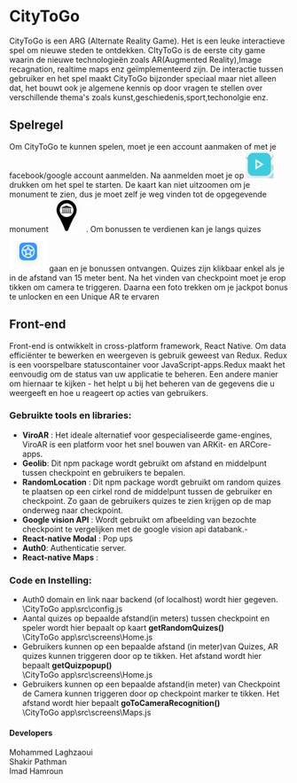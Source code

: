 # CityToGo

CityToGo is een ARG (Alternate Reality Game). Het is een leuke interactieve spel om nieuwe steden te ontdekken. CItyToGo is de eerste city game waarin de nieuwe technologieën zoals AR(Augmented Reality),Image recagnation, realtime maps enz geïmplementeerd zijn. De interactie tussen gebruiker en het spel maakt CityToGo bijzonder speciaal maar niet alleen dat, het bouwt ook je algemene kennis op door vragen te stellen over verschillende thema's zoals kunst,geschiedenis,sport,techonolgie enz. 

## Spelregel

Om CityToGo te kunnen spelen, moet je een account aanmaken of met je facebook/google account aanmelden. Na aanmelden moet je op ![start](https://github.com/AP-Elektronica-ICT/CA1819-CityToGo/blob/master/CityToGo%20app/src/assets/Start.png) drukken om het spel te starten.
De kaart kan niet uitzoomen om je monument te zien, dus je moet zelf je weg vinden tot de opgegevende monument  ![checkpoint](https://github.com/AP-Elektronica-ICT/CA1819-CityToGo/blob/master/CityToGo%20app/src/assets/icons/rsz_check.png) . Om bonussen te verdienen kan je langs quizes  ![quiz](https://github.com/AP-Elektronica-ICT/CA1819-CityToGo/blob/master/CityToGo%20app/src/assets/icons/Group4.png) gaan en je bonussen ontvangen. Quizes zijn klikbaar enkel als je in de afstand van 15 meter bent.  Na het vinden van checkpoint moet je erop tikken om camera te triggeren. Daarna een foto  trekken om je jackpot bonus te unlocken  en een Unique AR te ervaren

## Front-end
Front-end is ontwikkelt in cross-platform framework, React Native. Om data efficiënter te bewerken en weergeven is gebruik geweest van Redux. Redux is een voorspelbare statuscontainer voor JavaScript-apps.Redux maakt het eenvoudig om de status van uw applicatie te beheren. Een andere manier om hiernaar te kijken - het helpt u bij het beheren van de gegevens die u weergeeft en hoe u reageert op acties van gebruikers.

### Gebruikte tools en libraries:

- **ViroAR**  : Het ideale alternatief voor gespecialiseerde game-engines, ViroAR is een platform voor het snel bouwen van ARKit- en ARCore-apps.
- **Geolib**: Dit npm package wordt gebruikt om afstand en middelpunt  tussen checkpoint en gebruikers te bepalen.
- **RandomLocation** : Dit npm package wordt gebruikt om random quizes te plaatsen op een cirkel rond de middelpunt tussen de gebruiker en checkpoint. Zo gaan de gebruikers quizes te zien krijgen op de map onderweg naar checkpoint.
- **Google vision API** : Wordt gebruikt om afbeelding van bezochte checkpoint te vergelijken met de google vision api databank.- 
- **React-native Modal** : Pop ups
- **Auth0**: Authenticatie server.
- **React-native Maps** : 

### Code en Instelling:

- Auth0 domain en link naar backend (of localhost) wordt hier gegeven. <br />
\CityToGo app\src\config.js
- Aantal quizes op  bepaalde afstand(in meters) tussen checkpoint en speler wordt hier bepaalt op kaart **getRandomQuizes()** <br />
\CityToGo app\src\screens\Home.js
- Gebruikers kunnen op een bepaalde afstand (in meter)van Quizes, AR quizes kunnen triggeren door op  te tikken. Het afstand wordt hier bepaalt **getQuizpopup()**  <br />
\CityToGo app\src\screens\Home.js
- Gebruikers kunnen op een bepaalde afstand(in meter) van Checkpoint de Camera kunnen triggeren door op checkpoint marker te tikken. Het afstand wordt hier bepaalt **goToCameraRecognition()**  <br />
\CityToGo app\src\screens\Maps.js

#### Developers
Mohammed Laghzaoui<br />
Shakir Pathman<br />
Imad Hamroun<br />
